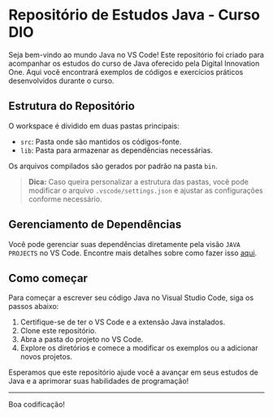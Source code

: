 # Repositório de Estudos Java - Curso DIO

Seja bem-vindo ao mundo Java no VS Code! Este repositório foi criado para acompanhar os estudos do curso de Java oferecido pela Digital Innovation One. Aqui você encontrará exemplos de códigos e exercícios práticos desenvolvidos durante o curso.

## Estrutura do Repositório

O workspace é dividido em duas pastas principais:

- `src`: Pasta onde são mantidos os códigos-fonte.
- `lib`: Pasta para armazenar as dependências necessárias.

Os arquivos compilados são gerados por padrão na pasta `bin`.

> **Dica:** Caso queira personalizar a estrutura das pastas, você pode modificar o arquivo `.vscode/settings.json` e ajustar as configurações conforme necessário.

## Gerenciamento de Dependências

Você pode gerenciar suas dependências diretamente pela visão `JAVA PROJECTS` no VS Code. Encontre mais detalhes sobre como fazer isso [aqui](https://github.com/microsoft/vscode-java-dependency#manage-dependencies).

## Como começar

Para começar a escrever seu código Java no Visual Studio Code, siga os passos abaixo:

1. Certifique-se de ter o VS Code e a extensão Java instalados.
2. Clone este repositório.
3. Abra a pasta do projeto no VS Code.
4. Explore os diretórios e comece a modificar os exemplos ou a adicionar novos projetos.

Esperamos que este repositório ajude você a avançar em seus estudos de Java e a aprimorar suas habilidades de programação!

---

Boa codificação!
